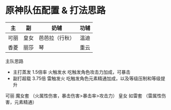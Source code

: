 # 原神队伍配置 & 打法思路

| 主 | 副 | 奶辅 | 功辅 |
| -- | -- | -- | -- |
| 可丽 | 皇女 | 芭芭拉（行秋）| 温迪 |
| 香菱 | 丽莎 | 琴 | 重云 |

主队思路
- 主打蒸发 1.5倍率 火触发水 吃触发角色攻击力加成，可暴击
- 副打超载 3.75倍 雷触发火 吃触发角色元素精通加成，以及等级压制和等级提升

可丽 魔女套 （火属性伤害，暴击伤害>暴击率>攻击力）
皇女 如雷套 （雷属性伤害，元素精通）
